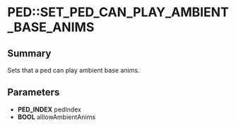 # PED::SET_PED_CAN_PLAY_AMBIENT_BASE_ANIMS

## Summary
Sets that a ped can play ambient base anims.

## Parameters
* **PED_INDEX** pedIndex
* **BOOL** alllowAmbientAnims